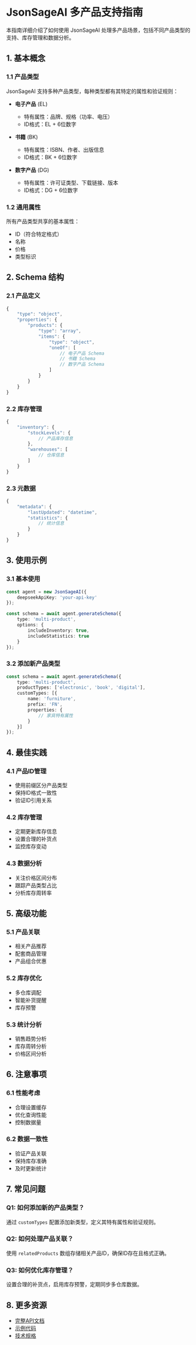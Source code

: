 # JsonSageAI 多产品支持指南

本指南详细介绍了如何使用 JsonSageAI 处理多产品场景，包括不同产品类型的支持、库存管理和数据分析。

## 1. 基本概念

### 1.1 产品类型
JsonSageAI 支持多种产品类型，每种类型都有其特定的属性和验证规则：

- **电子产品** (EL)
  - 特有属性：品牌、规格（功率、电压）
  - ID格式：EL + 6位数字

- **书籍** (BK)
  - 特有属性：ISBN、作者、出版信息
  - ID格式：BK + 6位数字

- **数字产品** (DG)
  - 特有属性：许可证类型、下载链接、版本
  - ID格式：DG + 6位数字

### 1.2 通用属性
所有产品类型共享的基本属性：
- ID（符合特定格式）
- 名称
- 价格
- 类型标识

## 2. Schema 结构

### 2.1 产品定义
```typescript
{
    "type": "object",
    "properties": {
        "products": {
            "type": "array",
            "items": {
                "type": "object",
                "oneOf": [
                    // 电子产品 Schema
                    // 书籍 Schema
                    // 数字产品 Schema
                ]
            }
        }
    }
}
```

### 2.2 库存管理
```typescript
{
    "inventory": {
        "stockLevels": {
            // 产品库存信息
        },
        "warehouses": [
            // 仓库信息
        ]
    }
}
```

### 2.3 元数据
```typescript
{
    "metadata": {
        "lastUpdated": "datetime",
        "statistics": {
            // 统计信息
        }
    }
}
```

## 3. 使用示例

### 3.1 基本使用
```typescript
const agent = new JsonSageAI({
    deepseekApiKey: 'your-api-key'
});

const schema = await agent.generateSchema({
    type: 'multi-product',
    options: {
        includeInventory: true,
        includeStatistics: true
    }
});
```

### 3.2 添加新产品类型
```typescript
const schema = await agent.generateSchema({
    type: 'multi-product',
    productTypes: ['electronic', 'book', 'digital'],
    customTypes: [{
        name: 'furniture',
        prefix: 'FN',
        properties: {
            // 家具特有属性
        }
    }]
});
```

## 4. 最佳实践

### 4.1 产品ID管理
- 使用前缀区分产品类型
- 保持ID格式一致性
- 验证ID引用关系

### 4.2 库存管理
- 定期更新库存信息
- 设置合理的补货点
- 监控库存变动

### 4.3 数据分析
- 关注价格区间分布
- 跟踪产品类型占比
- 分析库存周转率

## 5. 高级功能

### 5.1 产品关联
- 相关产品推荐
- 配套商品管理
- 产品组合优惠

### 5.2 库存优化
- 多仓库调配
- 智能补货提醒
- 库存预警

### 5.3 统计分析
- 销售趋势分析
- 库存周转分析
- 价格区间分析

## 6. 注意事项

### 6.1 性能考虑
- 合理设置缓存
- 优化查询性能
- 控制数据量

### 6.2 数据一致性
- 验证产品关联
- 保持库存准确
- 及时更新统计

## 7. 常见问题

### Q1: 如何添加新的产品类型？
通过 `customTypes` 配置添加新类型，定义其特有属性和验证规则。

### Q2: 如何处理产品关联？
使用 `relatedProducts` 数组存储相关产品ID，确保ID存在且格式正确。

### Q3: 如何优化库存管理？
设置合理的补货点，启用库存预警，定期同步多仓库数据。

## 8. 更多资源

- [完整API文档](../api/API_REFERENCE.md)
- [示例代码](../../examples/enhanced-multi-products.ts)
- [技术规格](../TECHNICAL_SPEC.md)
